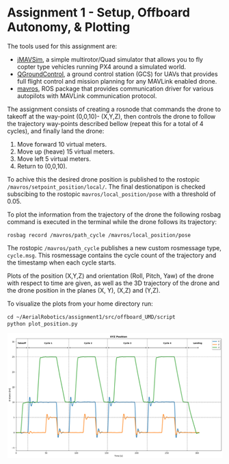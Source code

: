 # Assignment 1 - Setup, Offboard Autonomy, & Plotting

The tools used for this assignment are:
    
* [jMAVSim](https://dev.px4.io/v1.9.0_noredirect/en/simulation/jmavsim.html), a simple multirotor/Quad simulator that allows you to fly copter type vehicles running PX4 around a simulated world.
* [QGroundControl](http://qgroundcontrol.com/), a ground control station (GCS) for UAVs that provides full flight control and mission planning for any MAVLink enabled drone.
* [mavros](http://wiki.ros.org/mavros), ROS package that provides communication driver for various autopilots with MAVLink communication protocol.

The assignment consists of creating a rosnode that commands the drone to takeoff at the way-point (0,0,10)- (X,Y,Z), then controls the drone to follow the trajectory way-points described bellow (repeat this for a total of 4 cycles), and finally land the drone:

1. Move forward 10 virtual meters.
2. Move up (heave) 15 virtual meters.
3. Move left 5 virtual meters.
4. Return to (0,0,10).
   
To achive this the desired drone position is published to the rostopic `/mavros/setpoint_position/local/`. The final destionatipon is checked subscibing to the rostopic `mavros/local_position/pose` with a threshold of 0.05.

To plot the information from the trajectory of the drone the following rosbag command is executed in the terminal while the drone follows its trajectory:
```
rosbag record /mavros/path_cycle /mavros/local_position/pose
```
 The rostopic `/mavros/path_cycle` publishes a new custom rosmessage type, `cycle.msg`. This rosmessage contains the cycle count of the trajectory and the timestamp when each cycle starts.

Plots of the position (X,Y,Z) and orientation (Roll, Pitch, Yaw) of the drone with respect to time are given, as well as the 3D trajectory of the drone and the drone position in the planes (X, Y), (X,Z) and (Y,Z).

To visualize the plots from your home directory run:
```
cd ~/AerialRobotics/assignment1/src/offboard_UMD/script
python plot_position.py
```

<p align="center">
<img  src="./docs/position.png"  alt="drawing" width="800"/>
</p>